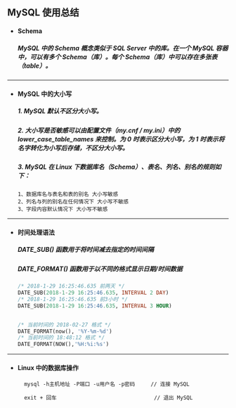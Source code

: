 ## MySQL 使用总结

- #### Schema
  ##### MySQL 中的 Schema 概念类似于 SQL Server 中的库。在一个 MySQL 容器中，可以有多个 Schema（库）。每个 Schema（库）中可以存在多张表（table）。



---
- #### MySQL 中的大小写
  ##### 1. MySQL 默认不区分大小写。
  ##### 2. 大小写是否敏感可以由配置文件（my.cnf / my.ini）中的 lower_case_table_names 来控制。为 0 时表示区分大小写，为 1 时表示将名字转化为小写后存储，不区分大小写。

  ##### 3. MySQL 在 Linux 下数据库名（Schema）、表名、列名、别名的规则如下：
  ```
  1、数据库名与表名和表的别名 大小写敏感
  2、列名与列的别名在任何情况下 大小写不敏感
  3、字段内容默认情况下 大小写不敏感
  ```


---  
- #### 时间处理语法
  ##### DATE_SUB() 函数用于将时间减去指定的时间间隔
  ##### DATE_FORMAT() 函数用于以不同的格式显示日期/时间数据
  ```SQL
  /* 2018-1-29 16:25:46.635 前两天 */
  DATE_SUB(2018-1-29 16:25:46.635, INTERVAL 2 DAY)
  /* 2018-1-29 16:25:46.635 前3小时 */
  DATE_SUB(2018-1-29 16:25:46.635, INTERVAL 3 HOUR)


  /* 当前时间的 2018-02-27 格式 */
  DATE_FORMAT(now(), '%Y-%m-%d')
  /* 当前时间的 18:48:12 格式 */
  DATE_FORMAT(NOW(),'%H:%i:%s')
  ```



---
- #### Linux 中的数据库操作
  ```
    mysql -h主机地址 -P端口 -u用户名 -p密码     // 连接 MySQL

    exit + 回车                               // 退出 MySQL
  ```
